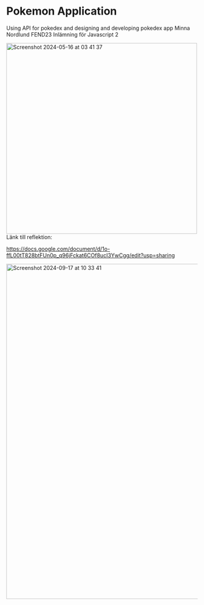 # Pokemon Application 

Using API for pokedex and designing and developing pokedex app
Minna Nordlund FEND23
Inlämning för Javascript 2

<img width="502" alt="Screenshot 2024-05-16 at 03 41 37" src="https://github.com/user-attachments/assets/6c93e63e-991a-425a-a93f-6b9f575e0703">
Länk till reflektion:

https://docs.google.com/document/d/1o-ffL00tT828btFUn0p_q96jFckat6COf8ucI3YwCgg/edit?usp=sharing 

<img width="882" alt="Screenshot 2024-09-17 at 10 33 41" src="https://github.com/user-attachments/assets/745cad76-407f-4824-b208-29391452a3ee">

